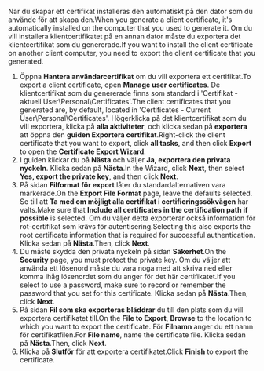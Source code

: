 <span data-ttu-id="c43ff-101">När du skapar ett certifikat installeras den automatiskt på den dator som du använde för att skapa den.</span><span class="sxs-lookup"><span data-stu-id="c43ff-101">When you generate a client certificate, it's automatically installed on the computer that you used to generate it.</span></span> <span data-ttu-id="c43ff-102">Om du vill installera klientcertifikatet på en annan dator måste du exportera det klientcertifikat som du genererade.</span><span class="sxs-lookup"><span data-stu-id="c43ff-102">If you want to install the client certificate on another client computer, you need to export the client certificate that you generated.</span></span>                              

1. <span data-ttu-id="c43ff-103">Öppna **Hantera användarcertifikat** om du vill exportera ett certifikat.</span><span class="sxs-lookup"><span data-stu-id="c43ff-103">To export a client certificate, open **Manage user certificates**.</span></span> <span data-ttu-id="c43ff-104">De klientcertifikat som du genererade finns som standard i 'Certifikat - aktuell User\Personal\Certificates'.</span><span class="sxs-lookup"><span data-stu-id="c43ff-104">The client certificates that you generated are, by default, located in 'Certificates - Current User\Personal\Certificates'.</span></span> <span data-ttu-id="c43ff-105">Högerklicka på det klientcertifikat som du vill exportera, klicka på **alla aktiviteter**, och klicka sedan på **exportera** att öppna den **guiden Exportera certifikat**.</span><span class="sxs-lookup"><span data-stu-id="c43ff-105">Right-click the client certificate that you want to export, click **all tasks**, and then click **Export** to open the **Certificate Export Wizard**.</span></span>
2. <span data-ttu-id="c43ff-106">I guiden klickar du på **Nästa** och väljer **Ja, exportera den privata nyckeln**. Klicka sedan på **Nästa**.</span><span class="sxs-lookup"><span data-stu-id="c43ff-106">In the Wizard, click **Next**, then select **Yes, export the private key**, and then click **Next**.</span></span>
3. <span data-ttu-id="c43ff-107">På sidan **Filformat för export** låter du standardalternativen vara markerade.</span><span class="sxs-lookup"><span data-stu-id="c43ff-107">On the **Export File Format** page, leave the defaults selected.</span></span> <span data-ttu-id="c43ff-108">Se till att **Ta med om möjligt alla certifikat i certifieringssökvägen** har valts.</span><span class="sxs-lookup"><span data-stu-id="c43ff-108">Make sure that **Include all certificates in the certification path if possible** is selected.</span></span> <span data-ttu-id="c43ff-109">Om du väljer detta exporterar också information för rot-certifikat som krävs för autentisering.</span><span class="sxs-lookup"><span data-stu-id="c43ff-109">Selecting this also exports the root certificate information that is required for successful authentication.</span></span> <span data-ttu-id="c43ff-110">Klicka sedan på **Nästa**.</span><span class="sxs-lookup"><span data-stu-id="c43ff-110">Then, click **Next**.</span></span>
4. <span data-ttu-id="c43ff-111">Du måste skydda den privata nyckeln på sidan **Säkerhet**.</span><span class="sxs-lookup"><span data-stu-id="c43ff-111">On the **Security** page, you must protect the private key.</span></span> <span data-ttu-id="c43ff-112">Om du väljer att använda ett lösenord måste du vara noga med att skriva ned eller komma ihåg lösenordet som du anger för det här certifikatet.</span><span class="sxs-lookup"><span data-stu-id="c43ff-112">If you select to use a password, make sure to record or remember the password that you set for this certificate.</span></span> <span data-ttu-id="c43ff-113">Klicka sedan på **Nästa**.</span><span class="sxs-lookup"><span data-stu-id="c43ff-113">Then, click **Next**.</span></span>
5. <span data-ttu-id="c43ff-114">På sidan **Fil som ska exporteras** **bläddrar** du till den plats som du vill exportera certifikatet till.</span><span class="sxs-lookup"><span data-stu-id="c43ff-114">On the **File to Export**, **Browse** to the location to which you want to export the certificate.</span></span> <span data-ttu-id="c43ff-115">För **Filnamn** anger du ett namn för certifikatfilen.</span><span class="sxs-lookup"><span data-stu-id="c43ff-115">For **File name**, name the certificate file.</span></span> <span data-ttu-id="c43ff-116">Klicka sedan på **Nästa**.</span><span class="sxs-lookup"><span data-stu-id="c43ff-116">Then, click **Next**.</span></span>
6. <span data-ttu-id="c43ff-117">Klicka på **Slutför** för att exportera certifikatet.</span><span class="sxs-lookup"><span data-stu-id="c43ff-117">Click **Finish** to export the certificate.</span></span>